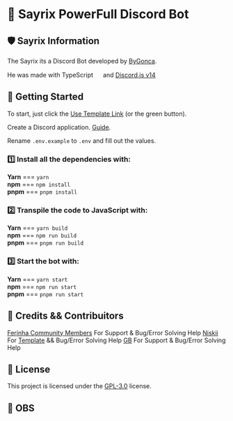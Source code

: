 # 🤖 Sayrix PowerFull Discord Bot

## 🛡 Sayrix Information 

The Sayrix its a Discord Bot developed by [ByGonca](https://github.com/ByGONCA).

He was made with TypeScript <code><img height="15" src="https://raw.githubusercontent.com/rahul-jha98/github_readme_icons/main/language_and_tools/square/typescript/typescript.png"></code> and [Discord.js v14](https://discord.js.org/#/docs/discord.js/14.2.0/general/welcome) <code><img height="15" src="https://raw.githubusercontent.com/rahul-jha98/github_readme_icons/main/language_and_tools/square/discord.js/discord.js.png"></code>

## 🚀 Getting Started
To start, just click the [Use Template Link](https://github.com/ByGONCA/Sayrix/generate) (or the green button).

Create a Discord application. [Guide](https://discordjs.guide/preparations/setting-up-a-bot-application.html#creating-your-bot).

Rename `.env.example` to `.env` and fill out the values.

### 1️⃣ Install all the dependencies with:

 **Yarn**        ===     `yarn`               
 **npm**         ===     `npm install`        
 **pnpm**        ===     `pnpm install`       

### 2️⃣ Transpile the code to JavaScript with:

 **Yarn**        ===     `yarn build`           
 **npm**        ===     `npm run build`        
 **pnpm**        ===     `pnpm run build`       

### 3️⃣ Start the bot with:

 **Yarn**        ===     `yarn start`     
 **npm**        ===     `npm run start`  
 **pnpm**        ===     `pnpm run start`

## 👥 Credits && Contribuitors
[Ferinha Community Members](https://discord.gg/bMq8GC7dJV) For Support & Bug/Error Solving Help
[Niskii](https://github.com/whoisniskii) For [Template](https://github.com/whoisniskii/typescript-discord-boilerplate) && Bug/Error Solving Help
[GB](https://github.com/rtsuki) For Support & Bug/Error Solving Help

## 💼 License
This project is licensed under the [GPL-3.0](LICENSE) license.

## 📌 OBS
